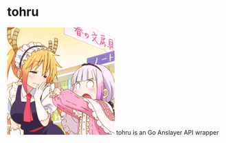 # tohru
<img style="width:250px;height=250px" src=".github/assets/logo.gif"/>
tohru is an Go Anslayer API wrapper 
